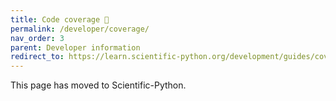 ```yaml
---
title: Code coverage 🔗
permalink: /developer/coverage/
nav_order: 3
parent: Developer information
redirect_to: https://learn.scientific-python.org/development/guides/coverage/
---
```


This page has moved to Scientific-Python.
